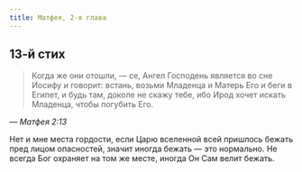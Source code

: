 ```yaml
---
title: Матфея, 2-я глава
---
```


##  13-й стих

> Когда же они отошли, — се, Ангел Господень является во сне Иосифу и говорит: встань,
> возьми Младенца и Матерь Его и беги в Египет, и будь там, доколе не скажу тебе,
> ибо Ирод хочет искать Младенца, чтобы погубить Его.

— <cite>Матфея 2:13</cite>

Нет и мне места гордости, если Царю вселенной всей пришлось бежать пред лицом опасностей,
значит иногда бежать — это нормально. Не всегда Бог охраняет на том же месте, иногда Он
Сам велит бежать.
